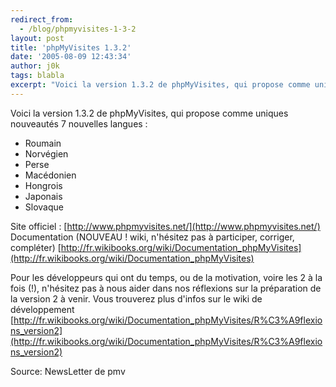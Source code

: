 ```yaml
---
redirect_from:
  - /blog/phpmyvisites-1-3-2
layout: post
title: 'phpMyVisites 1.3.2'
date: '2005-08-09 12:43:34'
author: j0k
tags: blabla
excerpt: "Voici la version 1.3.2 de phpMyVisites, qui propose comme uniques nouveautés 7 nouvelles langues"
---
```


Voici la version 1.3.2 de phpMyVisites, qui propose comme uniques nouveautés 7 nouvelles langues :
* Roumain
* Norvégien
* Perse
* Macédonien
* Hongrois
* Japonais
* Slovaque

Site officiel : [http://www.phpmyvisites.net/](http://www.phpmyvisites.net/)   Documentation (NOUVEAU ! wiki, n'hésitez pas à participer, corriger,    compléter) [http://fr.wikibooks.org/wiki/Documentation_phpMyVisites](http://fr.wikibooks.org/wiki/Documentation_phpMyVisites)

Pour les développeurs qui ont du temps, ou de la motivation, voire les    2 à la fois (!), n'hésitez pas à nous aider dans nos réflexions sur la préparation de la version 2 à venir.    Vous trouverez plus d'infos sur le wiki de développement    [http://fr.wikibooks.org/wiki/Documentation_phpMyVisites/R%C3%A9flexions_version2](http://fr.wikibooks.org/wiki/Documentation_phpMyVisites/R%C3%A9flexions_version2)

Source: NewsLetter de pmv
